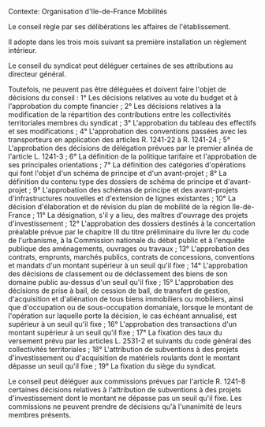 Contexte: Organisation          d'Ile-de-France Mobilités

Le conseil règle par ses délibérations les affaires de l'établissement.

Il adopte dans les trois mois suivant sa première installation un règlement intérieur.

Le conseil du syndicat peut déléguer certaines de ses attributions au directeur général.

Toutefois, ne peuvent pas être déléguées et doivent faire l'objet de décisions du conseil : 1° Les décisions relatives au vote du budget et à l'approbation du compte financier ; 2° Les décisions relatives à la modification de la répartition des contributions entre les collectivités territoriales membres du syndicat ; 3° L'approbation du tableau des effectifs et ses modifications ; 4° L'approbation des conventions passées avec les transporteurs en application des articles R. 1241-22 à R. 1241-24 ; 5° L'approbation des décisions de délégation prévues par le premier alinéa de l'article L. 1241-3 ; 6° La définition de la politique tarifaire et l'approbation de ses principales orientations ; 7° La définition des catégories d'opérations qui font l'objet d'un schéma de principe et d'un avant-projet ; 8° La définition du contenu type des dossiers de schéma de principe et d'avant-projet ; 9° L'approbation des schémas de principe et des avant-projets d'infrastructures nouvelles et d'extension de lignes existantes ; 10° La décision d'élaboration et de révision du plan de mobilité de la région Ile-de-France ; 11° La désignation, s'il y a lieu, des maîtres d'ouvrage des projets d'investissement ; 12° L'approbation des dossiers destinés à la concertation préalable prévue par le chapitre III du titre préliminaire du livre Ier du code de l'urbanisme, à la Commission nationale du débat public et à l'enquête publique des aménagements, ouvrages ou travaux ; 13° L'approbation des contrats, emprunts, marchés publics, contrats de concessions, conventions et mandats d'un montant supérieur à un seuil qu'il fixe ; 14° L'approbation des décisions de classement ou de déclassement des biens de son domaine public au-dessus d'un seuil qu'il fixe ; 15° L'approbation des décisions de prise à bail, de cession de bail, de transfert de gestion, d'acquisition et d'aliénation de tous biens immobiliers ou mobiliers, ainsi que d'occupation ou de sous-occupation domaniale, lorsque le montant de l'opération sur laquelle porte la décision, le cas échéant annualisé, est supérieur à un seuil qu'il fixe ; 16° L'approbation des transactions d'un montant supérieur à un seuil qu'il fixe ; 17° La fixation des taux du versement prévu par les articles L. 2531-2 et suivants du code général des collectivités territoriales ; 18° L'attribution de subventions à des projets d'investissement ou d'acquisition de matériels roulants dont le montant dépasse un seuil qu'il fixe ; 19° La fixation du siège du syndicat.

Le conseil peut déléguer aux commissions prévues par l'article R. 1241-8 certaines décisions relatives à l'attribution de subventions à des projets d'investissement dont le montant ne dépasse pas un seuil qu'il fixe. Les commissions ne peuvent prendre de décisions qu'à l'unanimité de leurs membres présents.